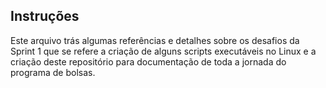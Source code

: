## Instruções

Este arquivo trás algumas referências e detalhes sobre os desafios da Sprint 1 que se refere a criação de alguns scripts executáveis no Linux e a criação deste repositório para documentação de toda a jornada do programa de bolsas.


